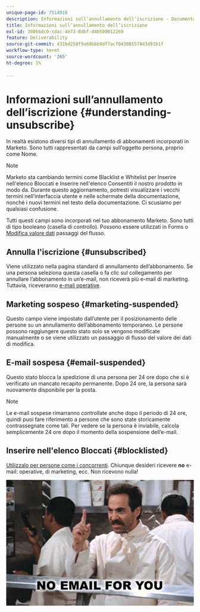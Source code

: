 ```yaml
---
unique-page-id: 7514918
description: Informazioni sull’annullamento dell’iscrizione - Documentazione di Marketo - Documentazione del prodotto
title: Informazioni sull’annullamento dell’iscrizione
exl-id: 30866dc0-cdac-4e73-8dbf-d4b509012269
feature: Deliverability
source-git-commit: 431bd258f9a68bbb9df7acf043085578d3d91b1f
workflow-type: tm+mt
source-wordcount: '265'
ht-degree: 1%

---
```


# Informazioni sull’annullamento dell’iscrizione {#understanding-unsubscribe}

In realtà esistono diversi tipi di annullamento di abbonamenti incorporati in Marketo. Sono tutti rappresentati da campi sull’oggetto persona, proprio come Nome.

>[!NOTE]
>
>Marketo sta cambiando termini come Blacklist e Whitelist per Inserire nell&#39;elenco Bloccati e Inserire nell&#39;elenco Consentiti il nostro prodotto in modo da. Durante questo aggiornamento, potresti visualizzare i vecchi termini nell’interfaccia utente e nelle schermate della documentazione, nonché i nuovi termini nel testo della documentazione. Ci scusiamo per qualsiasi confusione.

Tutti questi campi sono incorporati nel tuo abbonamento Marketo. Sono tutti di tipo booleano (casella di controllo). Possono essere utilizzati in Forms o [Modifica valore dati](/help/marketo/product-docs/core-marketo-concepts/smart-campaigns/flow-actions/change-data-value.md) passaggi del flusso.

## Annulla l&#39;iscrizione {#unsubscribed}

Viene utilizzato nella pagina standard di annullamento dell’abbonamento. Se una persona seleziona questa casella o fa clic sul collegamento per annullare l’abbonamento in un’e-mail, non riceverà più e-mail di marketing. Tuttavia, riceveranno [e-mail operative](/help/marketo/product-docs/email-marketing/general/functions-in-the-editor/make-an-email-operational.md).

## Marketing sospeso {#marketing-suspended}

Questo campo viene impostato dall’utente per il posizionamento delle persone su un annullamento dell’abbonamento temporaneo. Le persone possono raggiungere questo stato solo se vengono modificate manualmente o se viene utilizzato un passaggio di flusso del valore dei dati di modifica.

## E-mail sospesa {#email-suspended}

Questo stato blocca la spedizione di una persona per 24 ore dopo che si è verificato un mancato recapito permanente. Dopo 24 ore, la persona sarà nuovamente disponibile per la posta.

>[!NOTE]
>
>Le e-mail sospese rimarranno controllate anche dopo il periodo di 24 ore, quindi puoi fare riferimento a persone che sono state storicamente contrassegnate come tali. Per vedere se la persona è inviabile, calcola semplicemente 24 ore dopo il momento della sospensione dell’e-mail.

## Inserire nell&#39;elenco Bloccati {#blocklisted}

[Utilizzalo per persone come i concorrenti](/help/marketo/product-docs/core-marketo-concepts/smart-lists-and-static-lists/managing-people-in-smart-lists/add-person-to-blocklist.md). Chiunque desideri ricevere **no** e-mail: operative, di marketing, ecc. Non ricevono nulla!

![](assets/image2015-5-18-12-3a6-3a40.png)
